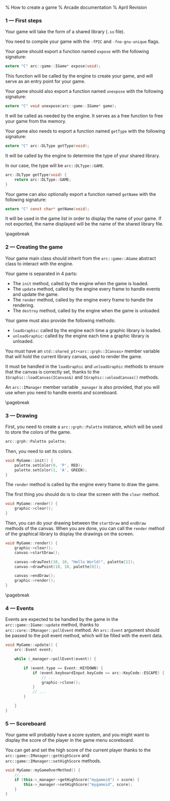 % How to create a game
% Arcade documentation
% April Revision

### 1 — First steps

Your game will take the form of a shared library (`.so` file).

You need to compile your game with the `-fPIC` and `-fno-gnu-unique` flags.

Your game should export a function named `expose` with the following signature:

```c
extern "C" arc::game::IGame* expose(void);
```

This function will be called by the engine to create your game,
and will serve as an entry point for your game.

Your game should also export a function named `unexpose` with the following signature:

```c
extern "C" void unexpose(arc::game::IGame* game);
```

It will be called as needed by the engine. It serves as a free function to free your game from the memory.

Your game also needs to export a function named `getType` with the following signature:

```c
extern "C" arc::DLType getType(void);
```

It will be called by the engine to determine the type of your shared library.

In our case, the type will be `arc::DLType::GAME`.

```c
arc::DLType getType(void) {
    return arc::DLType::GAME;
}
```

Your game can also optionally export a function named `getName` with the following signature:

```c
extern "C" const char* getName(void);
```

It will be used in the game list in order to display the name of your game. If not exported, the name displayed will be the name of the shared library file.

\pagebreak

### 2 — Creating the game

Your game main class should inherit from the `arc::game::AGame` abstract class to interact with the engine.

Your game is separated in 4 parts:

 - The `init` method, called by the engine when the game is loaded.
 - The `update` method, called by the engine every frame to handle events and update the game.
 - The `render` method, called by the engine every frame to handle the rendering.
 - The `destroy` method, called by the engine when the game is unloaded.

Your game must also provide the following methods:

 - `loadGraphic`: called by the engine each time a graphic library is loaded.
 - `unloadGraphic`: called by the engine each time a graphic library is unloaded.

You must have an `std::shared_ptr<arc::grph::ICanvas>` member variable that will hold the current library canvas, used to render the game.

It must be handled in the `loadGraphic` and `unloadGraphic` methods to ensure that the canvas is correctly set, thanks to the `IGraphic::loadCanvas(ICanvas&)` and `IGraphic::unloadCanvas()` methods.

An `arc::IManager` member variable `_manager` is also provided, that you will use when you need to handle events and scoreboard.

\pagebreak

### 3 — Drawing

First, you need to create a `arc::grph::Palette` instance, which will be used to store the colors of the game.

```c
arc::grph::Palette palette;
```

Then, you need to set its colors.

```cpp
void MyGame::init() {
    palette.setColor(0, 'P', RED);
    palette.setColor(1, 'A', GREEN);
}
```


The `render` method is called by the engine every frame to draw the game.

The first thing you should do is to clear the screen with the `clear` method.

```cpp
void MyGame::render() {
    graphic->clear();
}
```

Then, you can do your drawing between the `startDraw` and `endDraw` methods of the canvas. When you are done, you can call the `render` method of the graphical library to display the drawings on the screen.

```cpp
void MyGame::render() {
    graphic->clear();
    canvas->startDraw();

    canvas->drawText(10, 10, "Hello World!", palette[1]);
    canvas->drawPoint(10, 10, palette[0]);

    canvas->endDraw();
    graphic->render();
}
```

\pagebreak

### 4 — Events

Events are expected to be handled by the game in the `arc::game::IGame::update` method, thanks to `arc::core::IManager::pollEvent` method. An `arc::Event` argument should be passed to the poll event method, which will be filled with the event data.


```cpp
void MyGame::update() {
    arc::Event event;

    while (_manager->pollEvent(event)) {

        if (event.type == Event::KEYDOWN) {
            if (event.keyboardInput.keyCode == arc::KeyCode::ESCAPE) {
                // ...
                graphic->close();
            }
            // ...
        }

    }
}
```

### 5 — Scoreboard

Your game will probably have a score system, and you might want to display the score of the player in the game menu scoreboard.

You can get and set the high score of the current player thanks to the `arc::game::IManager::getHighScore` and `arc::game::IManager::setHighScore` methods.

```cpp
void MyGame::myGameOverMethod() {
    //...
    if (this->_manager->getHighScore("mygameid") < score) {
        this->_manager->setHighScore("mygameid", score);
    }
}
```
